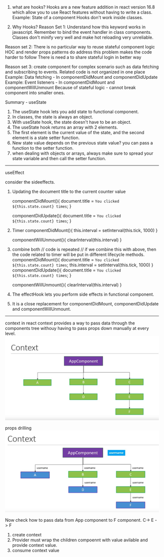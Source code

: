 1. what are hooks?
   Hooks are a new feature addition in react version 16.8 which allow you to use React features without having to write a class.
Example: State of a component
Hooks don't work inside classes.

2. Why Hooks?
Reason Set 1:
Understand how this keyword works in javascript.
Remember to bind the event handler in class components.
Classes don't minify very well and make hot reloading very unreliable.

Reason set 2:
There is no particular way to reuse stateful component logic
HOC and render props patterns do address this problem
makes the code harder to follow
There is need a to share stateful login in better way

Reason set 3:
create component for complex scenario such as data fetching and subscribing to events.
Related code is not organized in one place
Example: Data fetching -  In componentDidMount and componentDidUpdate
Example: Event listeners - In componentDidMount and componentWillUnmount
Because of stateful logic - cannot break component into smaller ones.

Summary - useState
1. The useState hook lets you add state to functional component.
2. In classes, the state is always an object.
3. With useState hook, the state doesn't have to be an object.
4. The useState hook returns an array with 2 elements.
5. The first element is the current value of the state, and the second element is a state setter function.
6. New state value depends on the previous state value? you can pass a function to the setter function.
7. when dealing with objects or arrays, always make sure to spread your state variable and then call the setter function.

----------------------------------------------------------------------------------------------------

useEffect

consider the sideeffects.
1. Updating the document title to the current counter value
   
   componentDidMount(){
      document.title = `You clicked ${this.state.count} times`;
   }

   componentDidUpdate(){
      document.title = `You clicked ${this.state.count} times`;
   }

2. Timer
   componentDidMount(){
      this.interval = setInterval(this.tick, 1000)
   }

   componentWillUnmount(){
      clearInterval(this.interval)
   }

3. combine both
   // code is repeated
   // if we combine this with above, then the code related to timer will be put in different lifecycle methods.
   componentDidMount(){
      document.title = `You clicked ${this.state.count} times`;
      this.interval = setInterval(this.tick, 1000)
   }
   componentDidUpdate(){
      document.title = `You clicked ${this.state.count} times`;
   }

   componentWillUnmount(){
      clearInterval(this.interval)
   }
1. The effectHook lets you perform side effects in functional component.
2. It is a close replacement for componentDidMount, componentDidUpdate and componentWillUnmount.

------------------------------------------------------------------------------
context in react
context provides a way to pass data through the components tree withouy having to pass props down manually at every level.
![alt text](./public/context1.PNG)

props drilling
![alt text](./public/context2.PNG)

Now check how to pass data from App component to F component. C-> E -> F
1. create context
2. Provider must wrap the children compoennt with value avilable and provide context value.
3. consume context value
   

